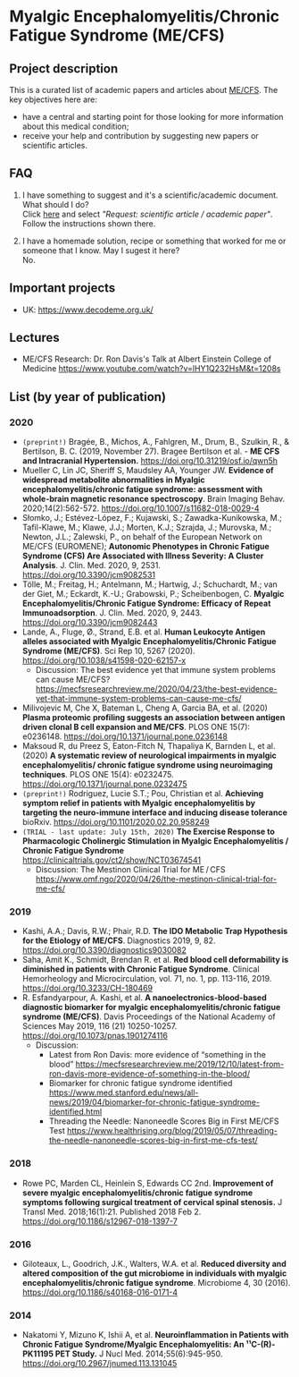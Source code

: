 # Myalgic Encephalomyelitis/Chronic Fatigue Syndrome (ME/CFS)


## Project description

This is a curated list of academic papers and articles about [ME/CFS](https://en.wikipedia.org/wiki/Chronic_fatigue_syndrome). The key objectives here are:
- have a central and starting point for those looking for more information about this medical condition;
- receive your help and contribution by suggesting new papers or scientific articles.


## FAQ

1. I have something to suggest and it's a scientific/academic document. What should I do? \
Click [here](https://github.com/fmachado/me-cfs/issues/new/choose) and select _"Request: scientific article / academic paper"_. Follow the instructions shown there.


2. I have a homemade solution, recipe or something that worked for me or someone that I know. May I sugest it here? \
No.


## Important projects

- UK: https://www.decodeme.org.uk/

## Lectures
- ME/CFS Research: Dr. Ron Davis's Talk at Albert Einstein College of Medicine https://www.youtube.com/watch?v=lHY1Q232HsM&t=1208s

## List (by year of publication)

### 2020
- `(preprint!)` Bragée, B., Michos, A., Fahlgren, M., Drum, B., Szulkin, R., & Bertilson, B. C. (2019, November 27). Bragee Bertilson et al. - **ME CFS and Intracranial Hypertension.** https://doi.org/10.31219/osf.io/qwn5h
- Mueller C, Lin JC, Sheriff S, Maudsley AA, Younger JW. **Evidence of widespread metabolite abnormalities in Myalgic encephalomyelitis/chronic fatigue syndrome: assessment with whole-brain magnetic resonance spectroscopy**. Brain Imaging Behav. 2020;14(2):562-572. https://doi.org/10.1007/s11682-018-0029-4
- Słomko, J.; Estévez-López, F.; Kujawski, S.; Zawadka-Kunikowska, M.; Tafil-Klawe, M.; Klawe, J.J.; Morten, K.J.; Szrajda, J.; Murovska, M.; Newton, J.L.; Zalewski, P., on behalf of the European Network on ME/CFS (EUROMENE); **Autonomic Phenotypes in Chronic Fatigue Syndrome (CFS) Are Associated with Illness Severity: A Cluster Analysis**. J. Clin. Med. 2020, 9, 2531. https://doi.org/10.3390/jcm9082531
- Tölle, M.; Freitag, H.; Antelmann, M.; Hartwig, J.; Schuchardt, M.; van der Giet, M.; Eckardt, K.-U.; Grabowski, P.; Scheibenbogen, C. **Myalgic Encephalomyelitis/Chronic Fatigue Syndrome: Efficacy of Repeat Immunoadsorption**. J. Clin. Med. 2020, 9, 2443. https://doi.org/10.3390/jcm9082443
- Lande, A., Fluge, Ø., Strand, E.B. et al. **Human Leukocyte Antigen alleles associated with Myalgic Encephalomyelitis/Chronic Fatigue Syndrome (ME/CFS)**. Sci Rep 10, 5267 (2020). https://doi.org/10.1038/s41598-020-62157-x
  - Discussion: The best evidence yet that immune system problems can cause ME/CFS?
 https://mecfsresearchreview.me/2020/04/23/the-best-evidence-yet-that-immune-system-problems-can-cause-me-cfs/
- Milivojevic M, Che X, Bateman L, Cheng A, Garcia BA, et al. (2020) **Plasma proteomic profiling suggests an association between antigen driven clonal B cell expansion and ME/CFS**. PLOS ONE 15(7): e0236148. https://doi.org/10.1371/journal.pone.0236148
- Maksoud R, du Preez S, Eaton-Fitch N, Thapaliya K, Barnden L, et al. (2020) **A systematic review of neurological impairments in myalgic encephalomyelitis/ chronic fatigue syndrome using neuroimaging techniques**. PLOS ONE 15(4): e0232475. https://doi.org/10.1371/journal.pone.0232475
- `(preprint!)` Rodriguez, Lucie S.T.; Pou, Christian et al. **Achieving symptom relief in patients with Myalgic encephalomyelitis by targeting the neuro-immune interface and inducing disease tolerance** bioRxiv. https://doi.org/10.1101/2020.02.20.958249
- `(TRIAL - last update: July 15th, 2020)` **The Exercise Response to Pharmacologic Cholinergic Stimulation in Myalgic Encephalomyelitis / Chronic Fatigue Syndrome** https://clinicaltrials.gov/ct2/show/NCT03674541
  - Discussion: The Mestinon Clinical Trial for ME / CFS https://www.omf.ngo/2020/04/26/the-mestinon-clinical-trial-for-me-cfs/

### 2019
- Kashi, A.A.; Davis, R.W.; Phair, R.D. **The IDO Metabolic Trap Hypothesis for the Etiology of ME/CFS**. Diagnostics 2019, 9, 82. https://doi.org/10.3390/diagnostics9030082
- Saha, Amit K.,  Schmidt, Brendan R. et al. **Red blood cell deformability is diminished in patients with Chronic Fatigue Syndrome**. Clinical Hemorheology and Microcirculation, vol. 71, no. 1, pp. 113-116, 2019. https://doi.org/10.3233/CH-180469
- R. Esfandyarpour, A. Kashi, et al. **A nanoelectronics-blood-based diagnostic biomarker for myalgic encephalomyelitis/chronic fatigue syndrome (ME/CFS)**. Davis Proceedings of the National Academy of Sciences May 2019, 116 (21) 10250-10257. https://doi.org/10.1073/pnas.1901274116
  - Discussion:
    - Latest from Ron Davis: more evidence of “something in the blood” https://mecfsresearchreview.me/2019/12/10/latest-from-ron-davis-more-evidence-of-something-in-the-blood/
    - Biomarker for chronic fatigue syndrome identified https://www.med.stanford.edu/news/all-news/2019/04/biomarker-for-chronic-fatigue-syndrome-identified.html
    - Threading the Needle: Nanoneedle Scores Big in First ME/CFS Test https://www.healthrising.org/blog/2019/05/07/threading-the-needle-nanoneedle-scores-big-in-first-me-cfs-test/
    
### 2018
- Rowe PC, Marden CL, Heinlein S, Edwards CC 2nd. **Improvement of severe myalgic encephalomyelitis/chronic fatigue syndrome symptoms following surgical treatment of cervical spinal stenosis.** J Transl Med. 2018;16(1):21. Published 2018 Feb 2. https://doi.org/10.1186/s12967-018-1397-7

### 2016
- Giloteaux, L., Goodrich, J.K., Walters, W.A. et al. **Reduced diversity and altered composition of the gut microbiome in individuals with myalgic encephalomyelitis/chronic fatigue syndrome**. Microbiome 4, 30 (2016). https://doi.org/10.1186/s40168-016-0171-4

### 2014
- Nakatomi Y, Mizuno K, Ishii A, et al. **Neuroinflammation in Patients with Chronic Fatigue Syndrome/Myalgic Encephalomyelitis: An ¹¹C-(R)-PK11195 PET Study.** J Nucl Med. 2014;55(6):945-950. https://doi.org/10.2967/jnumed.113.131045
  
